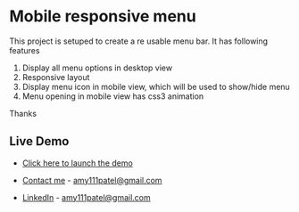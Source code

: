 
# Mobile responsive menu

This project is setuped to create a re usable menu bar.
It has following features
1. Display all menu options in desktop view
2. Responsive layout
3. Display menu icon in mobile view, which will be used to show/hide menu
4. Menu opening in mobile view has css3 animation 


Thanks





## Live Demo

 - [Click here to launch the demo](https://mobile-menu-phi.vercel.app/)
 


 - [Contact me](mailto:amy111patel@gmail.com) - amy111patel@gmail.com
 - [LinkedIn](https://www.linkedin.com/in/amit-patel-1a4808b7/) - amy111patel@gmail.com

